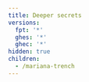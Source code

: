 ```yaml
---
title: Deeper secrets
versions:
  fpt: '*'
  ghes: '*'
  ghec: '*'
hidden: true
children:
  - /mariana-trench
---
```

